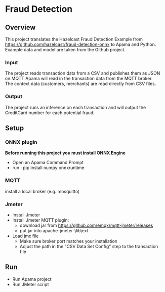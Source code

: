 # Fraud Detection 

## Overview

This project translates the Hazelcast Fraud Detection Example from https://github.com/hazelcast/fraud-detection-onnx to
Apama and Python. Example data and model are taken from the Github project.

### Input 
The project reads transaction data from a CSV and publishes them as JSON on MQTT
Apama will read in the transaction data from the MQTT broker. The context data (customers, merchants) are read directly 
from CSV files.

### Output
The project runs an inference on each transaction and will output the CreditCard number for each potential fraud.

## Setup 

### ONNX plugin
**Before running this project you must install ONNX Engine**
- Open an Apama Command Prompt
- run : pip install numpy onnxruntime

### MQTT
install a local broker (e.g. mosquitto)

### Jmeter 
- Install Jmeter
- Install Jmeter MQTT plugin:
  - download jar from https://github.com/emqx/mqtt-jmeter/releases
  - put jar into apache-jmeter-<version>\lib\ext
- Load jmx file
  - Make sure broker port matches your installation
  - Adjust the path in the "CSV Data Set Config" step to the transaction file

## Run
- Run Apama project
- Run JMeter script